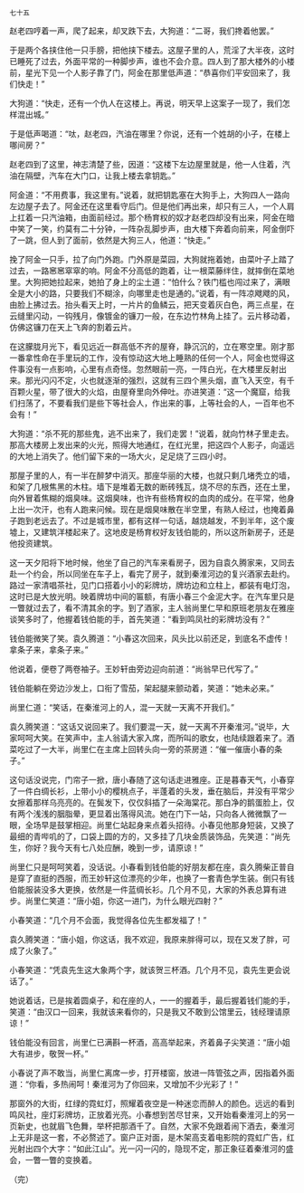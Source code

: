     七十五 

   赵老四哼着一声，爬了起来，却叉跌下去，大狗道：“二哥，我们搀着他罢。”

   于是两个各挟住他一只手膀，把他挟下楼去。这屋子里的人，荒淫了大半夜，这时已睡死了过去，外面平常的一种脚步声，谁也不会介意。四人到了那大楼外的小楼前，星光下见一个人影子靠了门，阿金在那里低声道：“恭喜你们平安回来了，我们快走！”

   大狗道：“快走，还有一个仇人在这楼上。再说，明天早上这案子一现了，我们怎样混出城。”

   于是低声喝道：“呔，赵老四，汽油在哪里？你说，还有一个姓胡的小子，在楼上哪间房？”

   赵老四到了这里，神志清楚了些，因道：“这楼下左边屋里就是，他一人住着，汽油在隔壁，汽车在大门口，让我上楼去拿钥匙。”

   阿金道：“不用费事，我这里有。”说着，就把钥匙塞在大狗手上，大狗四人一路向左边屋子去了。阿金还在这里看守后门。但是他们再出来，却只有三人，一个人肩上扛着一只汽油箱，由面前经过。那个杨育权的奴才赵老四却没有出来，阿金在暗中笑了一笑，约莫有二十分钟，一阵杂乱脚步声，由大楼下奔着向前来，阿金倒吓了一跳，但人到了面前，依然是大狗三人，他道：“快走。”

   挽了阿金一只手，拉了向门外跑。门外原是菜园，大狗就拖着她，由菜叶子上踏了过去，一路窸窸窣窣的响。阿金不分高低的跑着，让一根菜藤绊住，就摔倒在菜地里。大狗把她拉起来，她拍了身上的尘土道：“怕什么？铁门槛也闯过来了，满眼全是大小的路，只要我们不糊涂，向哪里走也是通的。”说着，有一阵凉飕飕的风，由脸上拂过去。抬头看天上时，一片片的鱼鳞云，把天变着灰白色，两三点星，在云缝里闪动，一钩残月，像镀金的镰刀一般，在东边竹林角上挂了。云片移动着，仿佛这镰刀在天上飞奔的割着云片。

   在这朦胧月光下，看见远近一群高低不齐的屋脊，静沉沉的，立在寒空里。刚才那一番拿性命在手里玩的工作，没有惊动这大地上睡熟的任何一个人，阿金也觉得这件事没有一点影响，心里有点奇怪。忽然眼前一亮，一阵白光，在大楼里反射出来。那光闪闪不定，火也就逐渐的强烈，这就有三四个黑头烟，直飞入天空，有千百颗火星，带了很大的火焰，由屋脊里向外伸吐。亦进笑道：“这一个魔窟，给我们扫荡了，不要看我们是些下等社会人，作出来的事，上等社会的人，一百年也不会有！”

   大狗道：“杀不死的那些鬼，逃不出来了，我们走罢！”说着，就向竹林子里走去。那高大楼房上发出来的火光，照得大地通红，在红光里，把这四个人影子，向遥远的大地上消失了。他们留下来的一场大火，足足烧了三四小时。

   那屋子里的人，有一半在醉梦中消灭。那座华丽的大楼，也就只剩几堵秃立的墙，和架了几根焦黑的木柱。墙下是堆着无数的断砖残瓦，烧不尽的东西，还在土里，向外冒着焦糊的烟臭味。这烟臭味，也许有些杨育权的血肉的成分。在平常，他身上出一次汗，也有人跑来问候。现在是烟臭味散在半空里，有熟人经过，也掩着鼻子跑到老远去了。不过是城市里，都有这样一句话，越烧越发，不到半年，这个废墟上，又建筑洋楼起来了。这地皮是杨育权好友钱伯能的，所以这所新房子，还是他投资建筑。

   这一天夕阳将下地时候，他坐了自己的汽车来看房子，因为自袁久腾家来，又同去赴一个约会，所以同坐在车子上，看完了房子，就到秦淮河边的复兴酒家去赴约。路过一家清唱茶社，见门口搭着小小的彩牌坊，牌坊边和立柱上，都装有电灯泡，这时已是大放光明。映着牌坊中间的匾额，有唐小春三个金泥大字。在汽车里只是一瞥就过去了，看不清其余的字。到了酒家，主人翁尚里仁早和原班老朋友在雅座谈笑多时了，他握着钱伯能的手，首先笑道：“看到鸣凤社的彩牌坊没有？”

   钱伯能微笑了笑。袁久腾道：“小春这次回来，风头比以前还足，到底名不虚传！拿条子来，拿条子来。”

   他说着，便卷了两卷袖子。王妙轩由旁边迎向前道：“尚翁早已代写了。”

   钱伯能躺在旁边沙发上，口衔了雪茄，架起腿来颤动着，笑道：“她未必来。”

   尚里仁道：“笑话，在秦淮河上的人，混一天就一天离不开我们。”

   袁久腾笑道：“这话又说回来了。我们要混一天，就一天离不开秦淮河。”说毕，大家呵呵大笑。在笑声中，主人翁请大家入席，而所叫的歌女，也陆续跟着来了。酒菜吃过了一大半，尚里仁在主席上回转头向一旁的茶房道：“催一催唐小春的条子。”

   这句话没说完，门帘子一掀，唐小春随了这句话走进雅座。正是暮春天气，小春穿了一件白绸长衫，上带小小的樱桃点子，半蓬着的头发，垂在脑后，并没有平常少女擦着那样乌亮亮的。在鬓发下，仅仅斜插了一朵海棠花。那白净的鹅蛋脸上，仅有两个浅浅的胭脂晕，更显着出落得风流。她在门下一站，只向各人微微飘了一眼，全场早是鼓掌相迎。尚里仁站起身来点着头招待。小春见他那身短装，又换了最细的青哔叽的了，口袋上圆的方的，又多挂了几块金质装饰品，先笑道：“尚先生，你好？我今天有七八处应酬，晚到一步，请原谅！”

   尚里仁只是呵呵笑着，没话说。小春看到钱伯能的好朋友都在座，袁久腾柴正普自是穿了直挺的西服，而王妙轩这位漂亮的少年，也换了一套青色学生装。倒只有钱伯能服装没多大更换，依然是一件蓝绸长衫。几个月不见，大家的外表总算有进步。尚里仁笑道：“唐小姐，你这一进门，为什么眼光四射？”

   小春笑道：“几个月不会面，我觉得各位先生都发福了！”

   袁久腾笑道：“唐小姐，你这话，我不欢迎，我原来胖得可以，现在又发了胖，可成了火象了。”

   小春笑道：“凭袁先生这大象两个字，就该贺三杯酒。几个月不见，袁先生更会说话了。”

   她说着话，已是挨着圆桌子，和在座的人，一一的握着手，最后握着钱们能的手，笑道：“由汉口一回来，我就该来看你的，只是我又不敢到公馆里云，钱经理请原谅！”

   钱伯能没有回言，尚里仁已满斟一杯酒，高高举起来，齐着鼻子尖笑道：“唐小姐大有进步，敬贺一杯。”

   小春说了声不敢当，尚里仁离席一步，打开楼窗，放进一阵管弦之声，因指着外面道：“你看，多热闹呵！秦淮河为了你回来，又增加不少光彩了！”

   那窗外的大街，红绿的霓虹灯，照耀着夜空是一种迷恋而醉人的颜色。远远的看到鸣风社，座灯彩牌坊，正放着光亮。小春想到苦尽甘来，又开始看秦淮河上的另一页新史，也就眉飞色舞，举杯把那酒千了。自然，大家不免跟着闹下酒去，秦淮河上无非是这一套，不必赘述了。窗户正对面，是木架高支着电影院的霓虹广告，红光射出四个大字：“如此江山”。光一闪一闪的，隐现不定，那正象征着秦淮河的盛会，一瞥一瞥的变换着。

   （完）

